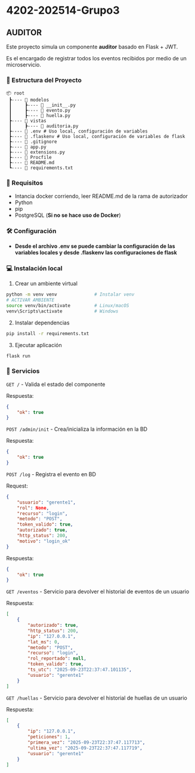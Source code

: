 # 4202-202514-Grupo3

## AUDITOR

Este proyecto simula un componente **auditor** basado en Flask + JWT.

Es el encargado de registrar todos los eventos recibidos por medio de un microservicio.

###  📁 Estructura del Proyecto

```
📦 root
 ┣---- 📂 modelos
 ┃     ┣---- 📜 __init__.py 
 ┃     ┣---- 📜 evento.py 
 ┃     ┣---- 📜 huella.py 
 ┣---- 📂 vistas
 ┃     ┣---- 📜 auditoria.py 
 ┣---- 📜 .env # Uso local, configuración de variables
 ┣---- 📜 .flaskenv # Uso local, configuración de variables de flask
 ┣---- 📜 .gitignore
 ┣---- 📜 app.py
 ┣---- 📜 extensions.py
 ┣---- 📜 Procfile
 ┣---- 📜 README.md
 ┗---- 📜 requirements.txt

```
###  📌 Requisitos

* Intancia docker corriendo, leer README.md de la rama de autorizador
* Python
* pip 
* PostgreSQL (**Si no se hace uso de Docker**)

###  🛠️ Configuración

* **Desde el archivo .env se puede cambiar la configuración de las variables locales y desde .flaskenv las configuraciones de flask**

### 💻 Instalación local

1. Crear un ambiente virtual 
```bash
python -m venv venv              # Instalar venv
# ACTIVAR AMBIENTE
source venv/bin/activate         # Linux/macOS
venv\Scripts\activate            # Windows
```

2. Instalar dependencias

```bash
pip install -r requirements.txt
```

3. Ejecutar aplicación
```bash
flask run
```
### 🚀 Servicios

`GET /` - Valida el estado del componente

Respuesta:
```json
{
    "ok": true 
}
```

`POST /admin/init` - Crea/inicializa la información en la BD

Respuesta:
```json
{
    "ok": true 
}
```

`POST /log` - Registra el evento en BD

Request:
```json
{
    "usuario": "gerente1",
    "rol": None, 
    "recurso": "login", 
    "metodo": "POST",
    "token_valido": true, 
    "autorizado": true,
    "http_status": 200, 
    "motivo": "login_ok"
}
```

Respuesta:
```json
{
    "ok": true 
}
```

`GET /eventos` - Servicio para devolver el historial de eventos de un usuario

Respuesta:
```json
[
    {
        "autorizado": true,
        "http_status": 200,
        "ip": "127.0.0.1",
        "lat_ms": 0,
        "metodo": "POST",
        "recurso": "login",
        "rol_reportado": null,
        "token_valido": true,
        "ts_utc": "2025-09-23T22:37:47.101135",
        "usuario": "gerente1"
    }
]
```

`GET /huellas` - Servicio para devolver el historial de huellas de un usuario

Respuesta:
```json
[
    {
        "ip": "127.0.0.1",
        "peticiones": 1,
        "primera_vez": "2025-09-23T22:37:47.117713",
        "ultima_vez": "2025-09-23T22:37:47.117719",
        "usuario": "gerente1"
    }
]
```